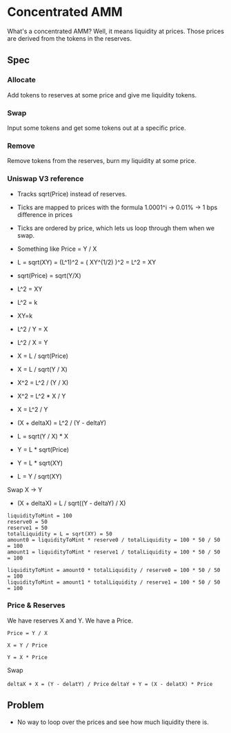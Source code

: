 # Concentrated AMM

What's a concentrated AMM? Well, it means liquidity at prices. Those prices are derived from the tokens in the reserves.

## Spec

### Allocate

Add tokens to reserves at some price and give me liquidity tokens.

### Swap

Input some tokens and get some tokens out at a specific price.

### Remove

Remove tokens from the reserves, burn my liquidity at some price.

### Uniswap V3 reference

- Tracks sqrt(Price) instead of reserves.
- Ticks are mapped to prices with the formula 1.0001^i -> 0.01% -> 1 bps difference in prices
- Ticks are ordered by price, which lets us loop through them when we swap.
- Something like Price = Y / X
- L = sqrt(XY) = (L^1)^2 = ( XY^(1/2) )^2 = L^2 = XY
- sqrt(Price) = sqrt(Y/X)
- L^2 = XY
- L^2 = k
- XY=k
- L^2 / Y = X
- L^2 / X = Y
- X = L / sqrt(Price)
- X = L / sqrt(Y / X)
- X^2 = L^2 / (Y / X)
- X^2 = L^2 \* X / Y
- X = L^2 / Y
- (X + deltaX) = L^2 / (Y - deltaY)

- L = sqrt(Y / X) \* X
- Y = L \* sqrt(Price)
- Y = L \* sqrt(XY)
- L = Y / sqrt(XY)

Swap X -> Y

- (X + deltaX) = L / sqrt((Y - deltaY) / X)

```
liquidityToMint = 100
reserve0 = 50
reserve1 = 50
totalLiquidity = L = sqrt(XY) = 50
amount0 = liquidityToMint * reserve0 / totalLiquidity = 100 * 50 / 50 = 100
amount1 = liquidityToMint * reserve1 / totalLiquidity = 100 * 50 / 50 = 100

liquidityToMint = amount0 * totalLiquidity / reserve0 = 100 * 50 / 50 = 100
liquidityToMint = amount1 * totalLiquidity / reserve1 = 100 * 50 / 50 = 100
```

### Price & Reserves

We have reserves X and Y. We have a Price.

`Price = Y / X`

`X = Y / Price`

`Y = X * Price`

Swap

`deltaX + X = (Y - delatY) / Price`
`deltaY + Y = (X - delatX) * Price`

## Problem

- No way to loop over the prices and see how much liquidity there is.
